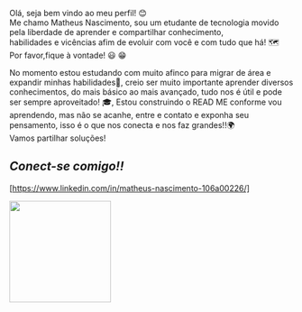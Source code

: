 Olá, seja bem vindo ao meu perfil! :blush: <br>
Me chamo Matheus Nascimento, sou um etudante de tecnologia movido pela liberdade de aprender e compartilhar conhecimento,<br> habilidades e vicências afim de evoluir com você e com tudo que há! 🗺️ <br>
Por favor,fique à vontade! :smiley: :grin:

          
 No momento estou estudando com muito afinco para migrar de área e expandir minhas habilidades:muscle:, creio ser muito importante aprender diversos conhecimentos, do mais básico ao mais avançado, tudo nos é útil e pode ser sempre aproveitado! :mortar_board:, 
 Estou construindo o READ ME conforme vou aprendendo, mas não se acanhe, entre e contato e exponha seu pensamento, isso é o que nos conecta e nos faz grandes!!:earth_africa: <br>
 Vamos partilhar soluções! 
 
## *Conect-se comigo!!* 



[https://www.linkedin.com/in/matheus-nascimento-106a00226/]
</br>



<a href="https://github.com/MatheusNascimento99">

<img loading="lazy" height="180em" src="https://github-readme-stats.vercel.app/api/top-langs/?username=MatheusNascimento99&layout=compact&langs_count=7&theme=dracula"/>
</div>
